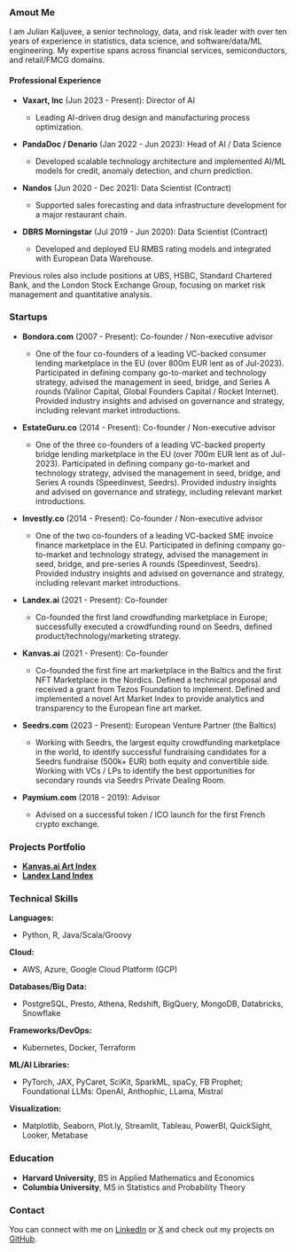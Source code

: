 ### Amout Me

I am Julian Kaljuvee, a senior technology, data, and risk leader with over ten years of experience in statistics, data science, and software/data/ML engineering. My expertise spans across financial services, semiconductors, and retail/FMCG domains.

#### Professional Experience

- **Vaxart, Inc** (Jun 2023 - Present): Director of AI
  - Leading AI-driven drug design and manufacturing process optimization.

- **PandaDoc / Denario** (Jan 2022 - Jun 2023): Head of AI / Data Science
  - Developed scalable technology architecture and implemented AI/ML models for credit, anomaly detection, and churn prediction.

- **Nandos** (Jun 2020 - Dec 2021): Data Scientist (Contract)
  - Supported sales forecasting and data infrastructure development for a major restaurant chain.

- **DBRS Morningstar** (Jul 2019 - Jun 2020): Data Scientist (Contract)
  - Developed and deployed EU RMBS rating models and integrated with European Data Warehouse.

Previous roles also include positions at UBS, HSBC, Standard Chartered Bank, and the London Stock Exchange Group, focusing on market risk management and quantitative analysis.

### Startups

- **Bondora.com** (2007 - Present): Co-founder / Non-executive advisor
  - One of the four co-founders of a leading VC-backed consumer lending marketplace in the EU (over 800m EUR lent as of Jul-2023). Participated in defining company go-to-market and technology strategy, advised the management in seed, bridge, and Series A rounds (Valinor Capital, Global Founders Capital / Rocket Internet). Provided industry insights and advised on governance and strategy, including relevant market introductions.

- **EstateGuru.co** (2014 - Present): Co-founder / Non-executive advisor
  - One of the three co-founders of a leading VC-backed property bridge lending marketplace in the EU (over 700m EUR lent as of Jul-2023). Participated in defining company go-to-market and technology strategy, advised the management in seed, bridge, and Series A rounds (Speedinvest, Seedrs). Provided industry insights and advised on governance and strategy, including relevant market introductions.

- **Investly.co** (2014 - Present): Co-founder / Non-executive advisor
  - One of the two co-founders of a leading VC-backed SME invoice finance marketplace in the EU. Participated in defining company go-to-market and technology strategy, advised the management in seed, bridge, and pre-series A rounds (Speedinvest, Seedrs). Provided industry insights and advised on governance and strategy, including relevant market introductions.

- **Landex.ai** (2021 - Present): Co-founder
  - Co-founded the first land crowdfunding marketplace in Europe; successfully executed a crowdfunding round on Seedrs, defined product/technology/marketing strategy.

- **Kanvas.ai** (2021 - Present): Co-founder
  - Co-founded the first fine art marketplace in the Baltics and the first NFT Marketplace in the Nordics. Defined a technical proposal and received a grant from Tezos Foundation to implement. Defined and implemented a novel Art Market Index to provide analytics and transparency to the European fine art market.

- **Seedrs.com** (2023 - Present): European Venture Partner (the Baltics)
  - Working with Seedrs, the largest equity crowdfunding marketplace in the world, to identify successful fundraising candidates for a Seedrs fundraise (500k+ EUR) both equity and convertible side. Working with VCs / LPs to identify the best opportunities for secondary rounds via Seedrs Private Dealing Room.

- **Paymium.com** (2018 - 2019): Advisor
  - Advised on a successful token / ICO launch for the first French crypto exchange.

### Projects Portfolio

- [**Kanvas.ai Art Index**](https://artindex.streamlit.app)
- [**Landex Land Index**](https://landinex.streamlit.app)


### Technical Skills

**Languages:**
- Python, R, Java/Scala/Groovy

**Cloud:**
- AWS, Azure, Google Cloud Platform (GCP)

**Databases/Big Data:**
- PostgreSQL, Presto, Athena, Redshift, BigQuery, MongoDB, Databricks, Snowflake

**Frameworks/DevOps:**
- Kubernetes, Docker, Terraform

**ML/AI Libraries:**
- PyTorch, JAX, PyCaret, SciKit, SparkML, spaCy, FB Prophet; Foundational LLMs: OpenAI, Anthophic, LLama, Mistral

**Visualization:**
- Matplotlib, Seaborn, Plot.ly, Streamlit, Tableau, PowerBI, QuickSight, Looker, Metabase

### Education

- **Harvard University**, BS in Applied Mathematics and Economics
- **Columbia University**, MS in Statistics and Probability Theory

### Contact

You can connect with me on [LinkedIn](https://www.linkedin.com/in/juliankaljuvee/) or [X](https://x.com/jkaljuvee/) and check out my projects on [GitHub](https://github.com/kaljuvee).
